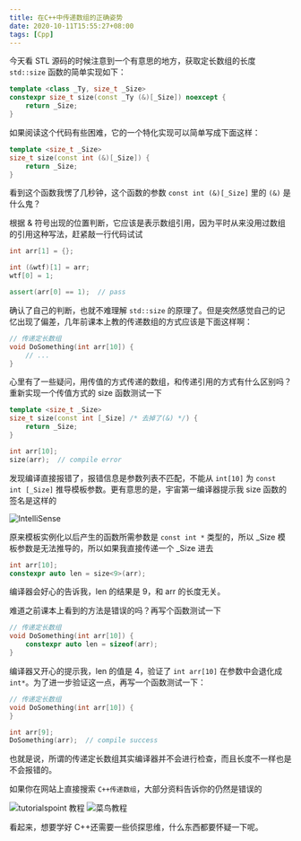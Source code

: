 ```yaml
---
title: 在C++中传递数组的正确姿势
date: 2020-10-11T15:55:27+08:00
tags: [Cpp]
---
```


今天看 STL 源码的时候注意到一个有意思的地方，获取定长数组的长度 `std::size` 函数的简单实现如下：

```cpp
template <class _Ty, size_t _Size>
constexpr size_t size(const _Ty (&)[_Size]) noexcept {
    return _Size;
}
```

如果阅读这个代码有些困难，它的一个特化实现可以简单写成下面这样：

```cpp
template <size_t _Size>
size_t size(const int (&)[_Size]) {
    return _Size;
}
```

看到这个函数我愣了几秒钟，这个函数的参数 `const int (&)[_Size]` 里的 `(&)` 是什么鬼？

<!-- more -->

根据 & 符号出现的位置判断，它应该是表示数组引用，因为平时从来没用过数组的引用这种写法，赶紧敲一行代码试试

```cpp
int arr[1] = {};

int (&wtf)[1] = arr;
wtf[0] = 1;

assert(arr[0] == 1);  // pass
```

确认了自己的判断，也就不难理解 `std::size` 的原理了。但是突然感觉自己的记忆出现了偏差，几年前课本上教的传递数组的方式应该是下面这样啊：

```cpp
// 传递定长数组
void DoSomething(int arr[10]) {
    // ...
}
```

心里有了一些疑问，用传值的方式传递的数组，和传递引用的方式有什么区别吗？重新实现一个传值方式的 size 函数测试一下

```cpp
template <size_t _Size>
size_t size(const int [_Size] /* 去掉了(&) */) {
    return _Size;
}

int arr[10];
size(arr);  // compile error
```

发现编译直接报错了，报错信息是参数列表不匹配，不能从 `int[10]` 为 `const int [_Size]` 推导模板参数。更有意思的是，宇宙第一编译器提示我 size 函数的签名是这样的

![IntelliSense](@assets/images/2020/cpp-passing-array-to-functions/IntelliSense.jpg)

原来模板实例化以后产生的函数所需参数是 `const int *` 类型的，所以 \_Size 模板参数是无法推导的，所以如果我直接传递一个 \_Size 进去

```cpp
int arr[10];
constexpr auto len = size<9>(arr);
```

编译器会好心的告诉我，len 的结果是 9，和 arr 的长度无关。

难道之前课本上看到的方法是错误的吗？再写个函数测试一下

```cpp
// 传递定长数组
void DoSomething(int arr[10]) {
    constexpr auto len = sizeof(arr);
}
```

编译器又开心的提示我，len 的值是 4，验证了 `int arr[10]` 在参数中会退化成 `int*`。为了进一步验证这一点，再写一个函数测试一下：

```cpp
// 传递定长数组
void DoSomething(int arr[10]) {
}

int arr[9];
DoSomething(arr);  // compile success
```

也就是说，所谓的传递定长数组其实编译器并不会进行检查，而且长度不一样也是不会报错的。

如果你在网站上直接搜索 `C++传递数组`，大部分资料告诉你的仍然是错误的

![tutorialspoint 教程](@assets/images/2020/cpp-passing-array-to-functions/sized-array.jpg)
![菜鸟教程](@assets/images/2020/cpp-passing-array-to-functions/sized-array-2.jpg)

看起来，想要学好 C++还需要一些侦探思维，什么东西都要怀疑一下呢。
